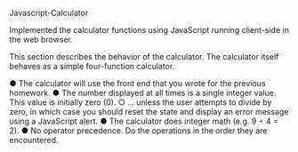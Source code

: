 Javascript-Calculator

Implemented the calculator functions using JavaScript running client-side in the web browser.

This section describes the behavior of the calculator. The calculator itself behaves as a simple four-function calculator.

● The calculator will use the front end that you wrote for the previous homework.
● The number displayed at all times is a single integer value. This value is initially zero (0).
		○ ... unless the user attempts to divide by zero, in which case you should reset the state and display an error message using a JavaScript alert.
● The calculator does integer math (e.g. 9 ÷ 4 = 2).
● No operator precedence. Do the operations in the order they are encountered.